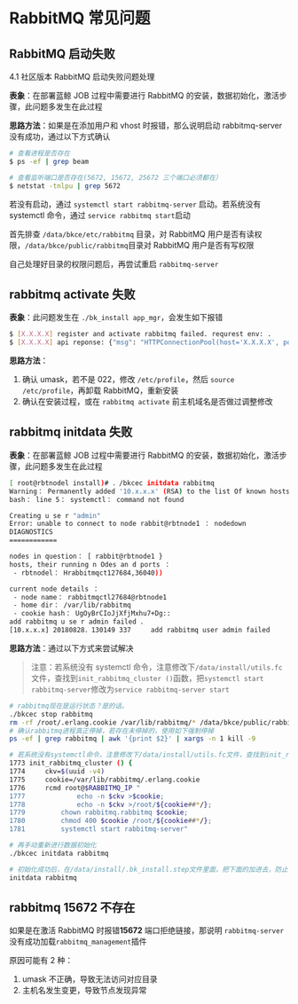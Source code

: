 # RabbitMQ 常见问题

## RabbitMQ 启动失败

4.1 社区版本 RabbitMQ 启动失败问题处理

**表象**：在部署蓝鲸 JOB 过程中需要进行 RabbitMQ 的安装，数据初始化，激活步骤，此问题多发生在此过程

**思路方法**：如果是在添加用户和 vhost 时报错，那么说明启动 rabbitmq-server 没有成功，通过以下方式确认

```bash
# 查看进程是否存在
$ ps -ef | grep beam

# 查看监听端口是否存在(5672, 15672, 25672 三个端口必须都在）
$ netstat -tnlpu | grep 5672  
```

若没有启动，通过 `systemctl start rabbitmq-server` 启动。若系统没有 systemctl 命令，通过 `service rabbitmq start`启动

首先排查 `/data/bkce/etc/rabbitmq` 目录，对 RabbitMQ 用户是否有读权限，`/data/bkce/public/rabbitmq`目录对 RabbitMQ 用户是否有写权限

自己处理好目录的权限问题后，再尝试重启 `rabbitmq-server`

## rabbitmq activate 失败

**表象**：此问题发生在 `./bk_install app_mgr`，会发生如下报错

```bash
$ [X.X.X.X] register and activate rabbitmq failed. requrest env: .
$ [X.X.X.X] api reponse: {"msg": "HTTPConnectionPool(host='X.X.X.X', port=15672): Max retries exceeded with url: /api/overview (caused by NewConnectionError('<requests.packages.urllibs.connecion.HTTPConnection object at ox7fc5175c4e10>: Failed to establish a new connection: [Errno lll] Connection refused',))"}
```

**思路方法**：

1. 确认 umask，若不是 022，修改 `/etc/profile`，然后 `source /etc/profile`，再卸载 RabbitMQ，重新安装
2. 确认在安装过程，或在 `rabbitmq activate` 前主机域名是否做过调整修改

## rabbitmq initdata 失败

**表象**：在部署蓝鲸 JOB 过程中需要进行 RabbitMQ 的安装，数据初始化，激活步骤，此问题多发生在此过程

```bash
[ root@rbtnodel install)# ．/bkcec initdata rabbitmq
Warning： Permanently added '10.x.x.x' (RSA) to the list Of known hosts.
bash： line 5： systemctl： command not found

Creating u se r "admin"
Error: unable to connect to node rabbit@rbtnode1 ： nodedown
DIAGNOSTICS
============

nodes in question： [ rabbit@rbtnode1 }
hosts, their running n Odes an d ports ：
 - rbtnodel： Hrabbitmqct127684,36040))

current node details ：
 - node name： rabbitmqctl27684@rbtnode1
 - home dir： /var/lib/rabbitmq
 - cookie hash： UgOyBrCIoJjXfjMxhu7+Dg::
add rabbitmq u se r admin failed ．
[10.x.x.x] 20180828．130149 337     add rabbitmq user admin failed
```

**思路方法**：通过以下方式来尝试解决

> 注意：若系统没有 systemctl 命令，注意修改下`/data/install/utils.fc`文件，查找到`init_rabbitmq_cluster ()`函数，把`systemctl start rabbitmq-server`修改为`service rabbitmq-server start`

```bash
# rabbitmq现在是运行状态？是的话。
./bkcec stop rabbitmq
rm -rf /root/.erlang.cookie /var/lib/rabbitmq/* /data/bkce/public/rabbitmq/*
# 确认rabbitmq进程真正停掉，若存在未停掉的，使用如下强制停掉
ps -ef | grep rabbitmq | awk '{print $2}' | xargs -n 1 kill -9

# 若系统没有systemctl命令，注意修改下/data/install/utils.fc文件，查找到init_rabbitmq_cluster ()函数，把systemctl start rabbitmq-server修改为service rabbitmq-server start
1773 init_rabbitmq_cluster () {
1774     ckv=$(uuid -v4)
1775     cookie=/var/lib/rabbitmq/.erlang.cookie
1776     rcmd root@$RABBITMQ_IP "
1777             echo -n $ckv >$cookie;
1778             echo -n $ckv >/root/${cookie##*/};
1779         chown rabbitmq.rabbitmq $cookie;
1780         chmod 400 $cookie /root/${cookie##*/};
1781         systemctl start rabbitmq-server"

# 再手动重新进行数据初始化
./bkcec initdata rabbitmq

# 初始化成功后，在/data/install/.bk_install.step文件里面，把下面的加进去，防止安装时再报错
initdata rabbitmq
```

## rabbitmq 15672 不存在

如果是在激活 RabbitMQ 时报错**15672** 端口拒绝链接，那说明 `rabbitmq-server`没有成功加载`rabbitmq_management`插件

原因可能有 2 种：

1. umask 不正确，导致无法访问对应目录
2. 主机名发生变更，导致节点发现异常
